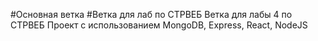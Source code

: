 #Основная ветка
#Ветка для лаб по СТРВЕБ
Ветка для лабы 4 по СТРВЕБ
Проект с использованием MongoDB, Express, React, NodeJS